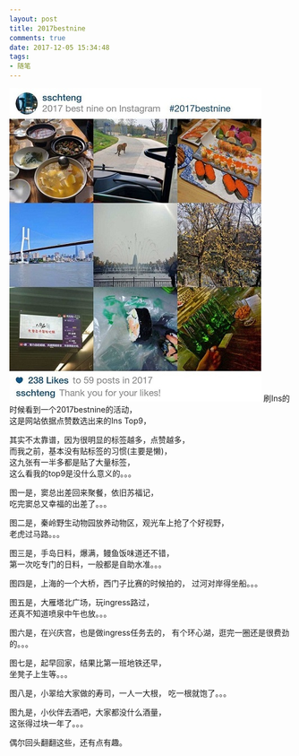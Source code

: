 ```yaml
---
layout: post
title: 2017bestnine
comments: true
date: 2017-12-05 15:34:48
tags:
- 随笔
---
```

![](/assets/images/171205.jpg)
刷Ins的时候看到一个2017bestnine的活动，  
这是网站依据点赞数选出来的Ins Top9，  
<!--more-->
其实不太靠谱，因为很明显的标签越多，点赞越多，  
而我之前，基本没有贴标签的习惯(主要是懒)，  
这九张有一半多都是贴了大量标签，  
这么看我的top9是没什么意义的。。。 

图一是，窦总出差回来聚餐，依旧苏福记，  
吃完窦总又幸福的出差了。。。

图二是，秦岭野生动物园放养动物区，观光车上抢了个好视野，  
老虎过马路。。。

图三是，手岛日料，爆满，鳗鱼饭味道还不错，  
第一次吃专门的日料，一般都是自助水准。。。

图四是，上海的一个大桥，西门子比赛的时候拍的，
过河对岸得坐船。。。

图五是，大雁塔北广场，玩ingress路过，  
还真不知道喷泉中午也放。。。

图六是，在兴庆宫，也是做ingress任务去的，
有个环心湖，逛完一圈还是很费劲的。。。

图七是，起早回家，结果比第一班地铁还早，  
坐凳子上生等。。。

图八是，小翠给大家做的寿司，一人一大根，
吃一根就饱了。。。

图九是，小伙伴去酒吧，大家都没什么酒量，  
这张得过块一年了。。。

偶尔回头翻翻这些，还有点有趣。